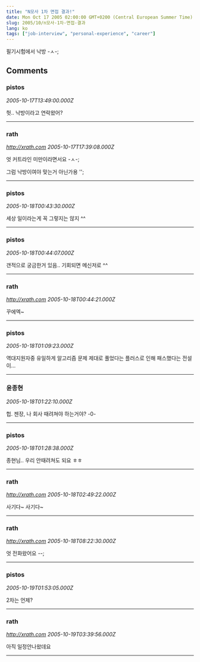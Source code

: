 ```yaml
---
title: "N모사 1차 면접 결과!"
date: Mon Oct 17 2005 02:00:00 GMT+0200 (Central European Summer Time)
slug: 2005/10/n모사-1차-면접-결과
lang: ko
tags: ["job-interview", "personal-experience", "career"]
---
```


필기시험에서 낙방 -ㅅ-;

## Comments

### pistos
*2005-10-17T13:49:00.000Z*

헛.. 낙방이라고 연락왔어?

---

### rath
*http://xrath.com*
*2005-10-17T17:39:08.000Z*

엇 커트라인 미만이라면서요 -ㅅ-;

그럼 낙방이여야 맞는거 아닌가용 '';

---

### pistos
*2005-10-18T00:43:30.000Z*

세상 일이라는게 꼭 그렇지는 않지 ^^

---

### pistos
*2005-10-18T00:44:07.000Z*

갠적으로 궁금한거 있음.. 기회되면 메신저로 ^^

---

### rath
*http://xrath.com*
*2005-10-18T00:44:21.000Z*

꾸에엑~

---

### pistos
*2005-10-18T01:09:23.000Z*

역대지원자중 유일하게 알고리즘 문제 제대로 풀었다는 플러스로 인해 패스했다는 전설이...

---

### 윤종현
*2005-10-18T01:22:10.000Z*

헙. 젠장, 나 회사 때려쳐야 하는거야? -0-

---

### pistos
*2005-10-18T01:28:38.000Z*

종현님.. 우리 안때려쳐도 되요 ㅎㅎ

---

### rath
*http://xrath.com*
*2005-10-18T02:49:22.000Z*

사기다~ 사기다~

---

### rath
*http://xrath.com*
*2005-10-18T08:22:30.000Z*

엇 전화왔어요 --;

---

### pistos
*2005-10-19T01:53:05.000Z*

2차는 언제?

---

### rath
*http://xrath.com*
*2005-10-19T03:39:56.000Z*

아직 일정안나왔데요

---
